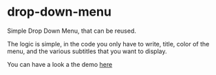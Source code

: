 # drop-down-menu

Simple Drop Down Menu, that can be reused.

The logic is simple, in the code you only have to write, title, color of the menu, and the various subtitles that you want to display.

You can have a look a the demo <a href="https://budy6991.github.io/drop-down-menu/">here</a>
